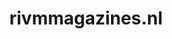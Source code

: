 ---
layout: post
title: "rivmmagazines.nl"
internal_url: "/dutchgov/rivmmagazines.nl.html"
subdomains_count: 3
all_subdomains_count: 3
urls_count: 3
ssl_rank: 0
http_rank: 75
url_link: /data/rivmmagazines.nl/urls.txt
all_subdomains_link: /data/rivmmagazines.nl/all_subdomains.txt
subdomains_link: /data/rivmmagazines.nl/subdomains.txt
categories: dutchgov
---